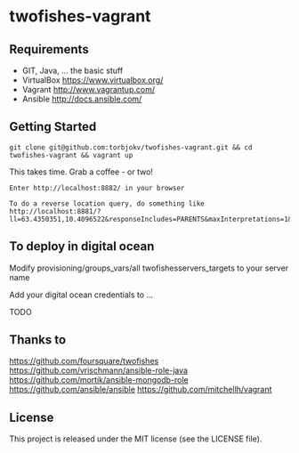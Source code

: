 twofishes-vagrant
=====================================

## Requirements

- GIT, Java, ... the basic stuff
- VirtualBox https://www.virtualbox.org/
- Vagrant http://www.vagrantup.com/ 
- Ansible http://docs.ansible.com/

## Getting Started
    
    git clone git@github.com:torbjokv/twofishes-vagrant.git && cd twofishes-vagrant && vagrant up

This takes time. Grab a coffee - or two!

    Enter http://localhost:8882/ in your browser

    To do a reverse location query, do something like http://localhost:8881/?ll=63.4350351,10.4096522&responseIncludes=PARENTS&maxInterpretations=1&lang=no


## To deploy in digital ocean

Modify provisioning/groups_vars/all twofishesservers_targets to your server name

Add your digital ocean credentials to ...

TODO

## Thanks to

https://github.com/foursquare/twofishes
https://github.com/vrischmann/ansible-role-java
https://github.com/mortik/ansible-mongodb-role
https://github.com/ansible/ansible
https://github.com/mitchellh/vagrant


## License

This project is released under the MIT license (see the LICENSE file).